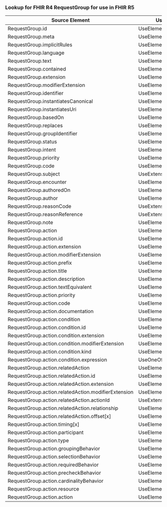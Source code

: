 ### Lookup for FHIR R4 RequestGroup for use in FHIR R5

| Source Element | Usage | Target |
| -------------- | ----- | ------ |
| RequestGroup.id | UseElementRenamed | RequestOrchestration.id |
| RequestGroup.meta | UseElementRenamed | RequestOrchestration.meta |
| RequestGroup.implicitRules | UseElementRenamed | RequestOrchestration.implicitRules |
| RequestGroup.language | UseElementRenamed | RequestOrchestration.language |
| RequestGroup.text | UseElementRenamed | RequestOrchestration.text |
| RequestGroup.contained | UseElementRenamed | RequestOrchestration.contained |
| RequestGroup.extension | UseElementRenamed | RequestOrchestration.extension |
| RequestGroup.modifierExtension | UseElementRenamed | RequestOrchestration.modifierExtension |
| RequestGroup.identifier | UseElementRenamed | RequestOrchestration.identifier |
| RequestGroup.instantiatesCanonical | UseElementRenamed | RequestOrchestration.instantiatesCanonical |
| RequestGroup.instantiatesUri | UseElementRenamed | RequestOrchestration.instantiatesUri |
| RequestGroup.basedOn | UseElementRenamed | RequestOrchestration.basedOn |
| RequestGroup.replaces | UseElementRenamed | RequestOrchestration.replaces |
| RequestGroup.groupIdentifier | UseElementRenamed | RequestOrchestration.groupIdentifier |
| RequestGroup.status | UseElementRenamed | RequestOrchestration.status |
| RequestGroup.intent | UseElementRenamed | RequestOrchestration.intent |
| RequestGroup.priority | UseElementRenamed | RequestOrchestration.priority |
| RequestGroup.code | UseElementRenamed | RequestOrchestration.code |
| RequestGroup.subject | UseExtension | http://hl7.org/fhir/4.0/StructureDefinition/extension-RequestGroup.subject |
| RequestGroup.encounter | UseElementRenamed | RequestOrchestration.encounter |
| RequestGroup.authoredOn | UseElementRenamed | RequestOrchestration.authoredOn |
| RequestGroup.author | UseElementRenamed | RequestOrchestration.author |
| RequestGroup.reasonCode | UseExtension | http://hl7.org/fhir/4.0/StructureDefinition/extension-RequestGroup.reasonCode |
| RequestGroup.reasonReference | UseExtension | http://hl7.org/fhir/4.0/StructureDefinition/extension-RequestGroup.reasonReference |
| RequestGroup.note | UseElementRenamed | RequestOrchestration.note |
| RequestGroup.action | UseElementRenamed | RequestOrchestration.action |
| RequestGroup.action.id | UseElementRenamed | RequestOrchestration.action.id |
| RequestGroup.action.extension | UseElementRenamed | RequestOrchestration.action.extension |
| RequestGroup.action.modifierExtension | UseElementRenamed | RequestOrchestration.action.modifierExtension |
| RequestGroup.action.prefix | UseElementRenamed | RequestOrchestration.action.prefix |
| RequestGroup.action.title | UseElementRenamed | RequestOrchestration.action.title |
| RequestGroup.action.description | UseElementRenamed | RequestOrchestration.action.description |
| RequestGroup.action.textEquivalent | UseElementRenamed | RequestOrchestration.action.textEquivalent |
| RequestGroup.action.priority | UseElementRenamed | RequestOrchestration.action.priority |
| RequestGroup.action.code | UseElementRenamed | RequestOrchestration.action.code |
| RequestGroup.action.documentation | UseElementRenamed | RequestOrchestration.action.documentation |
| RequestGroup.action.condition | UseElementRenamed | RequestOrchestration.action.condition |
| RequestGroup.action.condition.id | UseElementRenamed | RequestOrchestration.action.condition.id |
| RequestGroup.action.condition.extension | UseElementRenamed | RequestOrchestration.action.condition.extension |
| RequestGroup.action.condition.modifierExtension | UseElementRenamed | RequestOrchestration.action.condition.modifierExtension |
| RequestGroup.action.condition.kind | UseElementRenamed | RequestOrchestration.action.condition.kind |
| RequestGroup.action.condition.expression | UseOneOfElements | RequestOrchestration.action.condition.expression,RequestOrchestration.action.condition.expression,RequestOrchestration.action.condition.expression |
| RequestGroup.action.relatedAction | UseElementRenamed | RequestOrchestration.action.relatedAction |
| RequestGroup.action.relatedAction.id | UseElementRenamed | RequestOrchestration.action.relatedAction.id |
| RequestGroup.action.relatedAction.extension | UseElementRenamed | RequestOrchestration.action.relatedAction.extension |
| RequestGroup.action.relatedAction.modifierExtension | UseElementRenamed | RequestOrchestration.action.relatedAction.modifierExtension |
| RequestGroup.action.relatedAction.actionId | UseExtension | http://hl7.org/fhir/4.0/StructureDefinition/extension-RequestGroup.action.relatedAction.actionId |
| RequestGroup.action.relatedAction.relationship | UseElementRenamed | RequestOrchestration.action.relatedAction.relationship |
| RequestGroup.action.relatedAction.offset[x] | UseElementRenamed | RequestOrchestration.action.relatedAction.offset[x] |
| RequestGroup.action.timing[x] | UseElementRenamed | RequestOrchestration.action.timing[x] |
| RequestGroup.action.participant | UseElementRenamed | RequestOrchestration.action.participant.actor[x] |
| RequestGroup.action.type | UseElementRenamed | RequestOrchestration.action.type |
| RequestGroup.action.groupingBehavior | UseElementRenamed | RequestOrchestration.action.groupingBehavior |
| RequestGroup.action.selectionBehavior | UseElementRenamed | RequestOrchestration.action.selectionBehavior |
| RequestGroup.action.requiredBehavior | UseElementRenamed | RequestOrchestration.action.requiredBehavior |
| RequestGroup.action.precheckBehavior | UseElementRenamed | RequestOrchestration.action.precheckBehavior |
| RequestGroup.action.cardinalityBehavior | UseElementRenamed | RequestOrchestration.action.cardinalityBehavior |
| RequestGroup.action.resource | UseElementRenamed | RequestOrchestration.action.resource |
| RequestGroup.action.action | UseElementRenamed | RequestOrchestration.action.action |
